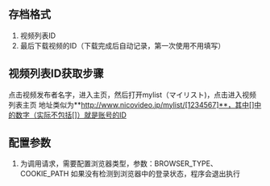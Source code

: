 ## 存档格式

1. 视频列表ID
2. 最后下载视频的ID（下载完成后自动记录，第一次使用不用填写）

## 视频列表ID获取步骤

点击视频发布者名字，进入主页，然后打开mylist（マイリスト)，点击进入视频列表主页 地址类似为**http://www.nicovideo.jp/mylist/[1234567]**，其中[]中的数字（实际不包括[]）就是账号的ID

## 配置参数

1. 为调用请求，需要配置浏览器类型，参数：BROWSER_TYPE、COOKIE_PATH 如果没有检测到浏览器中的登录状态，程序会退出执行